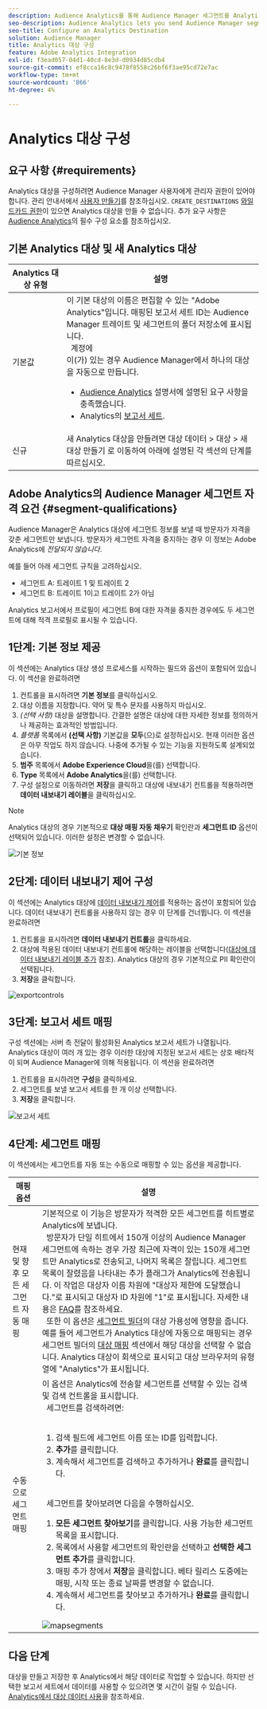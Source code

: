 ```yaml
---
description: Audience Analytics를 통해 Audience Manager 세그먼트를 Analytics에 보낼 수 있습니다. 이 기능을 사용하려면 Analytics 대상을 만들고 세그먼트를 Audience Manager의 대상에 매핑합니다.
seo-description: Audience Analytics lets you send Audience Manager segments to Analytics. To use this feature, you create an Analytics destination and map segments to it in Audience Manager.
seo-title: Configure an Analytics Destination
solution: Audience Manager
title: Analytics 대상 구성
feature: Adobe Analytics Integration
exl-id: f3ead057-04d1-40cd-8e3d-d0934d85cdb4
source-git-commit: ef8cca16c8c9478f8558c26bf6f3ae95cd72e7ac
workflow-type: tm+mt
source-wordcount: '866'
ht-degree: 4%

---
```


# Analytics 대상 구성

## 요구 사항 {#requirements}

Analytics 대상을 구성하려면 Audience Manager 사용자에게 관리자 권한이 있어야 합니다. 관리 안내서에서 [사용자 만들기](/help/using/features/administration/administration-overview.md#create-users)를 참조하십시오. `CREATE_DESTINATIONS` [와일드카드 권한](/help/using/features/administration/administration-overview.md#wild-card-permissions)이 있으면 Analytics 대상을 만들 수 없습니다.
추가 요구 사항은 [Audience Analytics](https://experienceleague.adobe.com/docs/analytics/integration/audience-analytics/mc-audiences-aam.html)의 필수 구성 요소를 참조하십시오.

## 기본 Analytics 대상 및 새 Analytics 대상

| Analytics 대상 유형 | 설명 |
|---|---|
| 기본값 | 이 기본 대상의 이름은 편집할 수 있는 &quot;Adobe Analytics&quot;입니다. 매핑된 보고서 세트 ID는 Audience Manager 트레이트 및 세그먼트의 폴더 저장소에 표시됩니다. <br>  계정에 <br>이(가) 있는 경우 Audience Manager에서 하나의 대상을 자동으로 만듭니다.  <ul><li>[Audience Analytics](https://experienceleague.adobe.com/docs/analytics/integration/audience-analytics/mc-audiences-aam.html) 설명서에 설명된 요구 사항을 충족했습니다.</li><li>Analytics의 [보고서 세트](https://experienceleague.adobe.com/docs/analytics/admin/manage-report-suites/report-suites-admin.html).</li></ul> |
| 신규 | 새 Analytics 대상을 만들려면 대상 데이터 > 대상 > 새 대상 만들기 로 이동하여 아래에 설명된 각 섹션의 단계를 따르십시오. |

## Adobe Analytics의 Audience Manager 세그먼트 자격 요건 {#segment-qualifications}

Audience Manager은 Analytics 대상에 세그먼트 정보를 보낼 때 방문자가 자격을 갖춘 세그먼트만 보냅니다. 방문자가 세그먼트 자격을 중지하는 경우 이 정보는 Adobe Analytics에 _전달되지 않습니다_.

예를 들어 아래 세그먼트 규칙을 고려하십시오.

* 세그먼트 A: 트레이트 1 및 트레이트 2
* 세그먼트 B: 트레이트 1이고 트레이트 2가 아님

Analytics 보고서에서 프로필이 세그먼트 B에 대한 자격을 중지한 경우에도 두 세그먼트에 대해 적격 프로필로 표시될 수 있습니다.

## 1단계: 기본 정보 제공

이 섹션에는 Analytics 대상 생성 프로세스를 시작하는 필드와 옵션이 포함되어 있습니다. 이 섹션을 완료하려면

1. 컨트롤을 표시하려면 **기본 정보**&#x200B;를 클릭하십시오.
2. 대상 이름을 지정합니다. 약어 및 특수 문자를 사용하지 마십시오.
3. *(선택 사항)* 대상을 설명합니다. 간결한 설명은 대상에 대한 자세한 정보를 정의하거나 제공하는 효과적인 방법입니다.
4. *플랫폼* 목록에서 **(선택 사항)** 기본값을 **모두**(으)로 설정하십시오. 현재 이러한 옵션은 아무 작업도 하지 않습니다. 나중에 추가될 수 있는 기능을 지원하도록 설계되었습니다.
5. **범주** 목록에서 **Adobe Experience Cloud**&#x200B;을(를) 선택합니다.
6. **Type** 목록에서 **Adobe Analytics**&#x200B;을(를) 선택합니다.
7. 구성 설정으로 이동하려면 **저장**&#x200B;을 클릭하고 대상에 내보내기 컨트롤을 적용하려면 **데이터 내보내기 레이블**&#x200B;을 클릭하십시오.

>[!NOTE]
>
>Analytics 대상의 경우 기본적으로 **대상 매핑 자동 채우기** 확인란과 **세그먼트 ID** 옵션이 선택되어 있습니다. 이러한 설정은 변경할 수 없습니다.

![기본 정보](assets/basicinformation.png)

## 2단계: 데이터 내보내기 제어 구성

이 섹션에는 Analytics 대상에 [데이터 내보내기 제어](/help/using/features/data-export-controls.md)를 적용하는 옵션이 포함되어 있습니다. 데이터 내보내기 컨트롤을 사용하지 않는 경우 이 단계를 건너뜁니다. 이 섹션을 완료하려면

1. 컨트롤을 표시하려면 **데이터 내보내기 컨트롤**&#x200B;을 클릭하세요.
1. 대상에 적용된 데이터 내보내기 컨트롤에 해당하는 레이블을 선택합니다([대상에 데이터 내보내기 레이블 추가](/help/using/features/destinations/add-data-export-labels.md) 참조). Analytics 대상의 경우 기본적으로 PII 확인란이 선택됩니다.
1. **저장**&#x200B;을 클릭합니다.

![exportcontrols](assets/exportControls.png)

## 3단계: 보고서 세트 매핑

구성 섹션에는 서버 측 전달이 활성화된 Analytics 보고서 세트가 나열됩니다. Analytics 대상이 여러 개 있는 경우 이러한 대상에 지정된 보고서 세트는 상호 배타적이 되며 Audience Manager에 의해 적용됩니다. 이 섹션을 완료하려면

1. 컨트롤을 표시하려면 **구성**&#x200B;을 클릭하세요.
1. 세그먼트를 보낼 보고서 세트를 한 개 이상 선택합니다.
1. **저장**&#x200B;을 클릭합니다.

![보고서 세트](assets/reportSuites.png)

## 4단계: 세그먼트 매핑

이 섹션에서는 세그먼트를 자동 또는 수동으로 매핑할 수 있는 옵션을 제공합니다.

| 매핑 옵션 | 설명 |
|---|---|
| 현재 및 향후 모든 세그먼트 자동 매핑 | 기본적으로 이 기능은 방문자가 적격한 모든 세그먼트를 히트별로 Analytics에 보냅니다. <br>  방문자가 단일 히트에서 150개 이상의 Audience Manager 세그먼트에 속하는 경우 가장 최근에 자격이 있는 150개 세그먼트만 Analytics로 전송되고, 나머지 목록은 잘립니다. 세그먼트 목록이 잘렸음을 나타내는 추가 플래그가 Analytics에 전송됩니다. 이 작업은 대상자 이름 차원에 &quot;대상자 제한에 도달했습니다.&quot;로 표시되고 대상자 ID 차원에 &quot;1&quot;로 표시됩니다. 자세한 내용은 [FAQ](https://experienceleague.adobe.com/docs/analytics/integration/audience-analytics/audience-analytics-workflow/mc-audiences-faqs.html)를 참조하세요. <br>  또한 이 옵션은 [세그먼트 빌더](/help/using/features/segments/segment-builder.md)의 대상 가용성에 영향을 줍니다. 예를 들어 세그먼트가 Analytics 대상에 자동으로 매핑되는 경우 세그먼트 빌더의 [대상 매핑](/help/using/features/segments/segment-builder.md#segment-builder-controls-destinations) 섹션에서 해당 대상을 선택할 수 없습니다. Analytics 대상이 회색으로 표시되고 대상 브라우저의 유형 열에 &quot;Analytics&quot;가 표시됩니다. |
| 수동으로 세그먼트 매핑 | 이 옵션은 Analytics에 전송할 세그먼트를 선택할 수 있는 검색 및 검색 컨트롤을 표시합니다. <br>  세그먼트를 검색하려면: <br>  <ol><li>검색 필드에 세그먼트 이름 또는 ID를 입력합니다.</li><li><b>추가</b>를 클릭합니다.</li><li>계속해서 세그먼트를 검색하고 추가하거나 <b>완료</b>를 클릭합니다.</li></ol><br>  세그먼트를 찾아보려면 다음을 수행하십시오. <ol><li><b>모든 세그먼트 찾아보기</b>를 클릭합니다. 사용 가능한 세그먼트 목록을 표시합니다.</li><li>목록에서 사용할 세그먼트의 확인란을 선택하고 <b>선택한 세그먼트 추가</b>를 클릭합니다.</li><li>매핑 추가 창에서 <b>저장</b>을 클릭합니다. 베타 릴리스 도중에는 매핑, 시작 또는 종료 날짜를 변경할 수 없습니다.</li><li>계속해서 세그먼트를 찾아보고 추가하거나 <b>완료</b>를 클릭합니다.</li></ol> ![mapsegments](assets/mapSegments.png) |

## 다음 단계

대상을 만들고 저장한 후 Analytics에서 해당 데이터로 작업할 수 있습니다. 하지만 선택한 보고서 세트에서 데이터를 사용할 수 있으려면 몇 시간이 걸릴 수 있습니다. [Analytics에서 대상 데이터 사용](https://experienceleague.adobe.com/docs/analytics/integration/audience-analytics/audience-analytics-workflow/use-audience-data-analytics.html)을 참조하세요.
